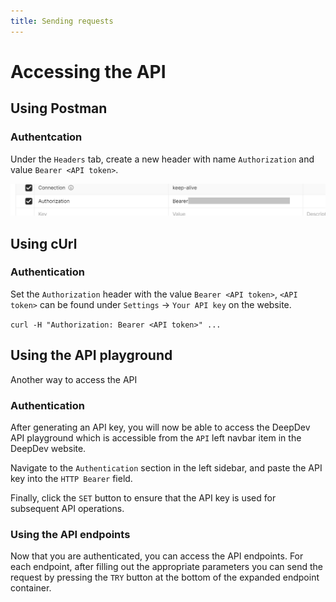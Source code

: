 ```yaml
---
title: Sending requests
---
```


# Accessing the API

## Using Postman

### Authentcation

Under the `Headers` tab, create a new header with name `Authorization` and value `Bearer <API token>`.

![](./postman_auth.png)

## Using cUrl

### Authentication

Set the `Authorization` header with the value `Bearer <API token>`, `<API token>` can be found under `Settings` -> `Your API key` on the website.

`curl -H "Authorization: Bearer <API token>" ...`

## Using the API playground

Another way to access the API

### Authentication

After generating an API key, you will now be able to access the DeepDev API playground which is accessible from the `API` left navbar item in the DeepDev website.

Navigate to the `Authentication` section in the left sidebar, and paste the API key into the `HTTP Bearer` field.

Finally, click the `SET` button to ensure that the API key is used for subsequent API operations.

### Using the API endpoints

Now that you are authenticated, you can access the API endpoints. For each endpoint, after filling out the appropriate parameters you can send the request by pressing the `TRY` button at the bottom of the expanded endpoint container.
